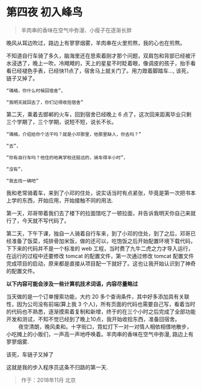 # 第四夜 初入峰鸟

> 羊肉串的香味在空气中弥漫、小瘦子在逐渐长胖

晚风从耳边吹过，路边上有寥寥烟雾，羊肉串在火里煎熬，我的心也在煎熬。

不知道自行车骑了多久，脑海里还在思索着刚才那个问题，双肩包和背部已经被汗水浸透了，晚上一吹，冷飕飕的，天上的星星不时眨着眼，像调皮的孩子，抬手看看已经褪色手表，已经快11点了，宿舍马上就关门了。用力蹬着脚踏车..., 该死，链子又掉了。

```
“瑀楠，你什么时候回宿舍”，

“我明天就回去了，你们记得收拾宿舍”
```

第二天，乘着去邯郸的火车，回到宿舍已经晚上 6 点了，这次回来距离毕业只剩三个学期了，三个学期，说短不短，说长不长。

```
“瑀楠，介绍给你个活干吗？就是小邓那里，他那里缺人，你去吗？”

“去”，

“你有自行车吗？他住的地离学校还挺远的，骑车得半小时”，

“没有”，

“我去找一辆吧”

```

我和老常骑着车，来到了小邓的住处，说实话当时有点紧张，毕竟是第一次把书本上学的东西，开始应用，开始接触不同的用法.

第一天，邓哥带着我们去了楼下的拉面馆吃了一顿拉面，并告诉我明天你自己来就行了，今天就不写代码了。

第二天，下午下课，独自一人骑着自行车来，到了小邓的住处，到了之后，邓哥已经准备了饭菜，炖排骨加米饭，做的还可以，吃饱饭之后开始配置环境下载代码，下下来的代码并不是一个标准的 web 工程，当时费了九牛二虎之力才导入运行，在运行的过程中还要修改 tomcat 的配置文件，第一次通过修改 tomcat 配置文件完成项目的启动，原来都是直接从项目配一下就好了。这也让我开始认识到了神奇的配置文件。

**以下内容可能会涉及一些计算机技术词语，内容尽量略过**

当天做的是一个订单搜索功能，大约 20 多个查询条件，其中好多添加具有关联性，因为公司没有前端(算上我 3 个人)，所有页面的代码也需要自己写，看着当时的代码也不熟悉，逐渐摸索着复制和新增，终于的在三个小时之后完成了全部功能开发和测试，不知不觉已经到了晚上10点，我开始收拾东西，准备回宿舍。
　　
夜空清朗，晚风柔和。十字街口，霓虹灯下一对一对情人相依相偎地散步，小吃摊上的小贩们，一声高一声地呼唤着。羊肉串的香味在空气中弥漫, 路边上有寥寥烟雾.

该死，车链子又掉了

这就是我的步入程序员这条不归路的第一天.

> 作于：2018年11月 北京
